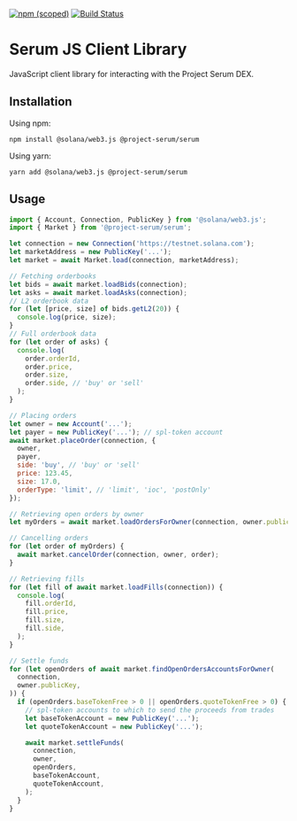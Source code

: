 [![npm (scoped)](https://img.shields.io/npm/v/@project-serum/serum)](https://www.npmjs.com/package/@project-serum/serum)
[![Build Status](https://travis-ci.com/project-serum/serum-js.svg?branch=master)](https://travis-ci.com/project-serum/serum-js)

# Serum JS Client Library

JavaScript client library for interacting with the Project Serum DEX.

## Installation

Using npm:

```
npm install @solana/web3.js @project-serum/serum
```

Using yarn:

```
yarn add @solana/web3.js @project-serum/serum
```

## Usage

```js
import { Account, Connection, PublicKey } from '@solana/web3.js';
import { Market } from '@project-serum/serum';

let connection = new Connection('https://testnet.solana.com');
let marketAddress = new PublicKey('...');
let market = await Market.load(connection, marketAddress);

// Fetching orderbooks
let bids = await market.loadBids(connection);
let asks = await market.loadAsks(connection);
// L2 orderbook data
for (let [price, size] of bids.getL2(20)) {
  console.log(price, size);
}
// Full orderbook data
for (let order of asks) {
  console.log(
    order.orderId,
    order.price,
    order.size,
    order.side, // 'buy' or 'sell'
  );
}

// Placing orders
let owner = new Account('...');
let payer = new PublicKey('...'); // spl-token account
await market.placeOrder(connection, {
  owner,
  payer,
  side: 'buy', // 'buy' or 'sell'
  price: 123.45,
  size: 17.0,
  orderType: 'limit', // 'limit', 'ioc', 'postOnly'
});

// Retrieving open orders by owner
let myOrders = await market.loadOrdersForOwner(connection, owner.publicKey);

// Cancelling orders
for (let order of myOrders) {
  await market.cancelOrder(connection, owner, order);
}

// Retrieving fills
for (let fill of await market.loadFills(connection)) {
  console.log(
    fill.orderId,
    fill.price,
    fill.size,
    fill.side,
  );
}

// Settle funds
for (let openOrders of await market.findOpenOrdersAccountsForOwner(
  connection,
  owner.publicKey,
)) {
  if (openOrders.baseTokenFree > 0 || openOrders.quoteTokenFree > 0) {
    // spl-token accounts to which to send the proceeds from trades
    let baseTokenAccount = new PublicKey('...');
    let quoteTokenAccount = new PublicKey('...');

    await market.settleFunds(
      connection,
      owner,
      openOrders,
      baseTokenAccount,
      quoteTokenAccount,
    );
  }
}
```
